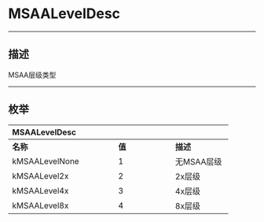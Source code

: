 # MSAALevelDesc

------------------------------------------------------------------------------------------
## 描述

MSAA层级类型

------------------------------------------------------------------------------------------
## 枚举

|<div style="width:200px">MSAALevelDesc</div>|<div style="width:100px"></div>|<div style="width:100px"></div>|
|:---|:---|:---|
|**名称**|**值**|**描述**|
|kMSAALevelNone|1|无MSAA层级|
|kMSAALevel2x|2|2x层级|
|kMSAALevel4x|3|4x层级|
|kMSAALevel8x|4|8x层级|
